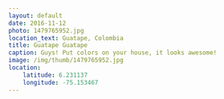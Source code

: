 ```yaml
---
layout: default
date: 2016-11-12
photo: 1479765952.jpg
location_text: Guatape, Colombia
title: Guatape Guatape
caption: Guys! Put colors on your house, it looks awesome!
image: /img/thumb/1479765952.jpg
location:
    latitude: 6.231137
    longitude: -75.153467
---
```


